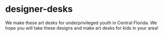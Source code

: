 # designer-desks
We make these art desks for underprivileged youth in Central Florida. We hope you will take these designs and make art desks for kids in your area!
